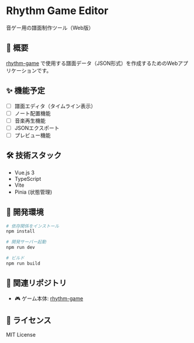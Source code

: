 # Rhythm Game Editor

音ゲー用の譜面制作ツール（Web版）

## 🎵 概要

[rhythm-game](https://github.com/matsuokaju/rhythm-game) で使用する譜面データ（JSON形式）を作成するためのWebアプリケーションです。

## ✨ 機能予定

- [ ] 譜面エディタ（タイムライン表示）
- [ ] ノート配置機能
- [ ] 音楽再生機能
- [ ] JSONエクスポート
- [ ] プレビュー機能

## 🛠️ 技術スタック

- Vue.js 3
- TypeScript
- Vite
- Pinia (状態管理)

## 🚀 開発環境

```bash
# 依存関係をインストール
npm install

# 開発サーバー起動
npm run dev

# ビルド
npm run build
```

## 🔗 関連リポジトリ

- 🎮 ゲーム本体: [rhythm-game](https://github.com/matsuokaju/rhythm-game)

## 📄 ライセンス

MIT License